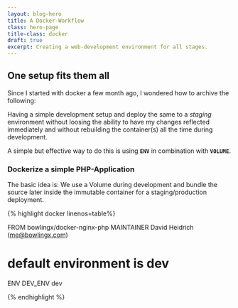 ```yaml
---
layout: blog-hero
title: A Docker-Workflow
class: hero-page
title-class: docker
draft: true
excerpt: Creating a web-development environment for all stages.
---
```


## One setup fits them all 

Since I started with docker a few month ago, I wondered how to archive the following: 

Having a simple development setup and deploy the same to a _staging_ environment without loosing the ability to
have my changes reflected immediately and without rebuilding the container(s) all the time during development.

A simple but effective way to do this is using **`ENV`** in combination with **`VOLUME`**.

### Dockerize a simple PHP-Application

The basic idea is: We use a Volume during development and bundle the source later inside the immutable container 
for a staging/production deployment.

{% highlight docker linenos=table%}

FROM bowlingx/docker-nginx-php
MAINTAINER David Heidrich (me@bowlingx.com)

# default environment is dev
ENV DEV_ENV dev

{% endhighlight %}

